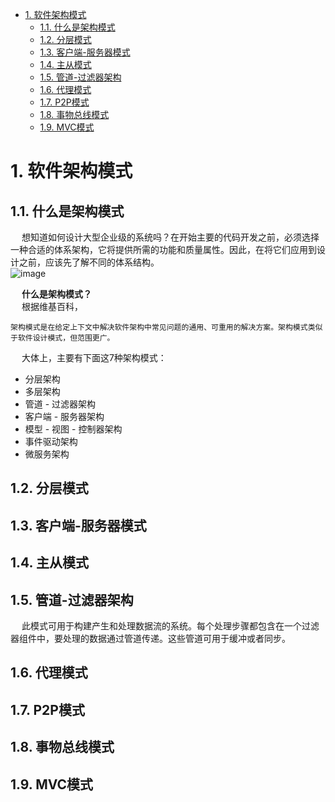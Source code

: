
<!-- TOC -->

- [1. 软件架构模式](#1-软件架构模式)
    - [1.1. 什么是架构模式](#11-什么是架构模式)
    - [1.2. 分层模式](#12-分层模式)
    - [1.3. 客户端-服务器模式](#13-客户端-服务器模式)
    - [1.4. 主从模式](#14-主从模式)
    - [1.5. 管道-过滤器架构](#15-管道-过滤器架构)
    - [1.6. 代理模式](#16-代理模式)
    - [1.7. P2P模式](#17-p2p模式)
    - [1.8. 事物总线模式](#18-事物总线模式)
    - [1.9. MVC模式](#19-mvc模式)

<!-- /TOC -->



# 1. 软件架构模式
<!-- 

10个常见的软件架构模式 
https://mp.weixin.qq.com/s/am-WfbzX7PYYjVlpaZpLiA


7种软件架构模式 
https://mp.weixin.qq.com/s/iCrgVlDdnLXV1v41RrSvyA

-->

## 1.1. 什么是架构模式
&emsp; 想知道如何设计大型企业级的系统吗？在开始主要的代码开发之前，必须选择一种合适的体系架构，它将提供所需的功能和质量属性。因此，在将它们应用到设计之前，应该先了解不同的体系结构。  
![image](https://gitee.com/wt1814/pic-host/raw/master/images/system/framework/framework-1.png)  


&emsp; **什么是架构模式？**  
&emsp; 根据维基百科，
    
    架构模式是在给定上下文中解决软件架构中常见问题的通用、可重用的解决方案。架构模式类似于软件设计模式，但范围更广。  

&emsp; 大体上，主要有下面这7种架构模式：  
* 分层架构
* 多层架构
* 管道 - 过滤器架构
* 客户端 - 服务器架构
* 模型 - 视图 - 控制器架构
* 事件驱动架构
* 微服务架构


## 1.2. 分层模式  


## 1.3. 客户端-服务器模式

## 1.4. 主从模式  


## 1.5. 管道-过滤器架构  
&emsp; 此模式可用于构建产生和处理数据流的系统。每个处理步骤都包含在一个过滤器组件中，要处理的数据通过管道传递。这些管道可用于缓冲或者同步。  

## 1.6. 代理模式


## 1.7. P2P模式

## 1.8. 事物总线模式


## 1.9. MVC模式  




